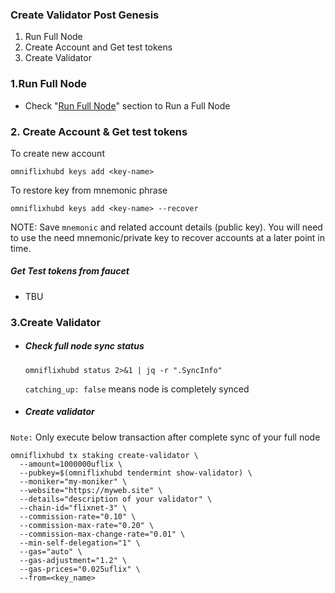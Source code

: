 ### Create Validator Post Genesis

1. Run Full Node
2. Create Account and Get test tokens
3. Create Validator


### 1.Run Full Node
  - Check "[Run Full Node](https://github.com/OmniFlix/docs/blob/main/guides/testnets/flixnet-3/run-full-node.md)" section to Run a Full Node

### 2. Create Account & Get test tokens 
To create new account
```
omniflixhubd keys add <key-name>
```
To restore key from mnemonic phrase 
```
omniflixhubd keys add <key-name> --recover
```
NOTE: Save `mnemonic` and related account details (public key). You will need to use the need mnemonic/private key to recover accounts at a later point in time.
##### Get Test tokens from faucet
 - TBU 
 
### 3.Create Validator
 - ##### Check full node sync status
     
     `omniflixhubd status 2>&1 | jq -r ".SyncInfo"` 

   `catching_up: false` means node is completely synced
 - ##### Create validator 
 `Note:`  Only execute below transaction after complete sync of your full node

```
omniflixhubd tx staking create-validator \
  --amount=1000000uflix \
  --pubkey=$(omniflixhubd tendermint show-validator) \
  --moniker="my-moniker" \
  --website="https://myweb.site" \
  --details="description of your validator" \
  --chain-id="flixnet-3" \
  --commission-rate="0.10" \
  --commission-max-rate="0.20" \
  --commission-max-change-rate="0.01" \
  --min-self-delegation="1" \
  --gas="auto" \
  --gas-adjustment="1.2" \
  --gas-prices="0.025uflix" \
  --from=<key_name>
```
